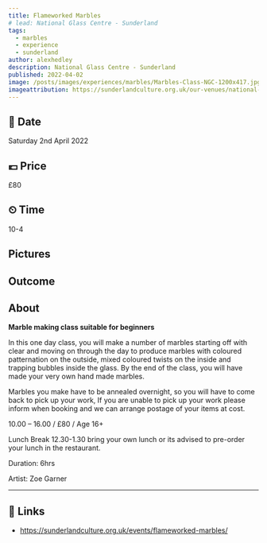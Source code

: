 ```yaml
---
title: Flameworked Marbles
# lead: National Glass Centre - Sunderland
tags:
  - marbles
  - experience
  - sunderland
author: alexhedley
description: National Glass Centre - Sunderland
published: 2022-04-02
image: /posts/images/experiences/marbles/Marbles-Class-NGC-1200x417.jpg
imageattribution: https://sunderlandculture.org.uk/our-venues/national-glass-centre/
---
```


<!-- # Flameworked Marbles -->

<!-- ![Flameworked Marbles](images/experiences/marbles/Marbles-Class-NGC-1200x417.jpg "Flameworked Marbles") -->

## 📅 Date

Saturday 2nd April 2022

## 💷 Price

£80

## ⏲ Time

10-4

## Pictures

<!-- ![Marble](images/experiences/marbles/marble_1.jpg "Marble") -->

## Outcome

<!-- ![Marble](images/experiences/marbles/marble.jpg "Marble") -->

## About

**Marble making class suitable for beginners**

In this one day class, you will make a number of marbles starting off with clear and moving on through the day to produce marbles with coloured patternation on the outside, mixed coloured twists on the inside and trapping bubbles inside the glass. By the end of the class, you will have made your very own hand made marbles.

Marbles you make have to be annealed overnight, so you will have to come back to pick up your work, If you are unable to pick up your work please inform when booking and we can arrange postage of your items at cost.

10.00 – 16.00 / £80 / Age 16+

Lunch Break 12.30-1.30 bring your own lunch or its advised to pre-order your lunch in the restaurant.

Duration: 6hrs

Artist: Zoe Garner

---

## 🔗 Links

- https://sunderlandculture.org.uk/events/flameworked-marbles/
